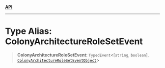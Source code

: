 [**API**](../../../README.md)

***

# Type Alias: ColonyArchitectureRoleSetEvent

> **ColonyArchitectureRoleSetEvent**: `TypedEvent`\<\[`string`, `boolean`\], [`ColonyArchitectureRoleSetEventObject`](../interfaces/ColonyArchitectureRoleSetEventObject.md)\>
